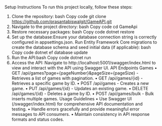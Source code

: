 Setup Instructions
To run this project locally, follow these steps:
1.	Clone the repository:
bash
Copy code
git clone https://github.com/prasantabiswalgit/GameAPI.git
2.	Navigate to the project directory:
bash
Copy code
cd GameApi
3.	Restore necessary packages:
bash
Copy code
dotnet restore
4.	Set up the database:Ensure your database connection string is correctly configured in appsettings.json.
Run Entity Framework Core migrations to create the database schema and seed initial data (if applicable):
bash Copy code dotnet ef database update
5.	Run the API:bash Copy code dotnet run
6.	Access the API:
Navigate to http://localhost:5001/swagger/index.html to view and interact with the API using Swagger UI.
API Endpoints Games
•	GET /api/games?page={pageNumber}&pageSize={pageSize} - Retrieves a list of games with pagination.
•	GET /api/games/{id} - Retrieves a specific game by ID.
•	POST /api/games - Creates a new game.
•	PUT /api/games/{id} - Updates an existing game.
•	DELETE /api/games/{id} - Deletes a game by ID.
•	POST /api/games/bulk - Bulk inserts multiple games.
Usage Guidelines
•	Use Swagger UI (/swagger/index.html) for comprehensive API documentation and testing.
•	Handle errors gracefully and provide meaningful error messages to API consumers.
•	Maintain consistency in API response formats and status codes.
